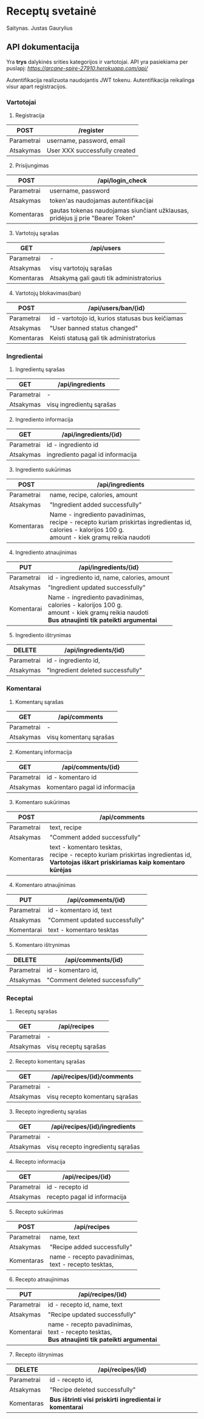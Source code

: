 # Receptų svetainė
Saitynas. Justas Gaurylius
## API dokumentacija

Yra **trys** dalykinės srities kategorijos ir vartotojai. API yra pasiekiama per puslapį: *https://arcane-spire-27910.herokuapp.com/api/*

Autentifikacija realizuota naudojantis JWT tokenu. Autentifikacija reikalinga visur apart registracijos. 
### Vartotojai
1. Registracija

POST | /register
------------ | -------------
Parametrai | username, password, email
Atsakymas | User XXX successfully created

2. Prisijungimas

POST | /api/login_check
------------ | -------------
Parametrai | username, password
Atsakymas | token'as naudojamas autentifikacijai
Komentaras | gautas tokenas naudojamas siunčiant užklausas, pridėjus jį prie "Bearer Token"

3. Vartotojų sąrašas

GET | /api/users
------------ | -------------
Parametrai | -
Atsakymas | visų vartotojų sąrašas
Komentaras | Atsakymą gali gauti tik administratorius

4. Vartotojų blokavimas(ban)

POST | /api/users/ban/{id}
------------ | -------------
Parametrai | id - vartotojo id, kurios statusas bus keičiamas
Atsakymas | "User banned status changed"
Komentaras | Keisti statusą gali tik administratorius


### Ingredientai

1. Ingredientų sąrašas

GET | /api/ingredients
------------ | -------------
Parametrai | -
Atsakymas | visų ingredientų sąrašas

2. Ingrediento informacija

GET | /api/ingredients/{id}
------------ | -------------
Parametrai | id - ingrediento id
Atsakymas | ingrediento pagal id informacija

3. Ingrediento sukūrimas

POST | /api/ingredients
------------ | -------------
Parametrai | name, recipe, calories, amount
Atsakymas | "Ingredient added successfully"
Komentaras | Name - ingrediento pavadinimas, <br /> recipe - recepto kuriam priskirtas ingredientas id, <br /> calories - kalorijos 100 g. <br /> amount - kiek gramų reikia naudoti

4. Ingrediento atnaujinimas

PUT | /api/ingredients/{id}
------------ | -------------
Parametrai | id - ingrediento id, name, calories, amount 
Atsakymas | "Ingredient updated successfully"
Komentarai | Name - ingrediento pavadinimas, <br /> calories - kalorijos 100 g. <br /> amount - kiek gramų reikia naudoti <br /> **Bus atnaujinti tik pateikti argumentai**

5. Ingrediento ištrynimas

DELETE | /api/ingredients/{id}
------------ | -------------
Parametrai | id - ingrediento id,
Atsakymas | "Ingredient deleted successfully"

### Komentarai

1. Komentarų sąrašas

GET | /api/comments
------------ | -------------
Parametrai | -
Atsakymas | visų komentarų sąrašas

2. Komentarų informacija

GET | /api/comments/{id}
------------ | -------------
Parametrai | id - komentaro id
Atsakymas | komentaro pagal id informacija

3. Komentaro sukūrimas

POST | /api/comments
------------ | -------------
Parametrai | text, recipe
Atsakymas | "Comment added successfully"
Komentaras | text - komentaro tesktas, <br /> recipe - recepto kuriam priskirtas ingredientas id, <br /> **Vartotojas iškart priskiriamas kaip komentaro kūrėjas**

4. Komentaro atnaujinimas

PUT | /api/comments/{id}
------------ | -------------
Parametrai | id - komentaro id, text
Atsakymas | "Comment updated successfully"
Komentarai | text - komentaro tesktas

5. Komentaro ištrynimas

DELETE | /api/comments/{id}
------------ | -------------
Parametrai | id - komentaro id,
Atsakymas | "Comment deleted successfully"

### Receptai

1. Receptų sąrašas

GET | /api/recipes
------------ | -------------
Parametrai | -
Atsakymas | visų receptų sąrašas

2. Recepto komentarų sąrašas

GET | /api/recipes/{id}/comments
------------ | -------------
Parametrai | -
Atsakymas | visų recepto komentarų sąrašas

3. Recepto ingredientų sąrašas

GET | /api/recipes/{id}/ingredients
------------ | -------------
Parametrai | -
Atsakymas | visų recepto ingredientų sąrašas

4. Recepto informacija

GET | /api/recipes/{id}
------------ | -------------
Parametrai | id - recepto id
Atsakymas | recepto pagal id informacija

5. Recepto sukūrimas

POST | /api/recipes
------------ | -------------
Parametrai | name, text
Atsakymas | "Recipe added successfully"
Komentaras | name - recepto pavadinimas,<br />  text - recepto tesktas, 

6. Recepto atnaujinimas

PUT | /api/recipes/{id}
------------ | -------------
Parametrai | id - recepto id, name, text
Atsakymas | "Recipe updated successfully"
Komentarai | name - recepto pavadinimas,<br />  text - recepto tesktas, <br /> **Bus atnaujinti tik pateikti argumentai**

7. Recepto ištrynimas

DELETE | /api/recipes/{id}
------------ | -------------
Parametrai | id - recepto id,
Atsakymas | "Recipe deleted successfully"
Komentaras | **Bus ištrinti visi priskirti ingredientai ir komentarai**
